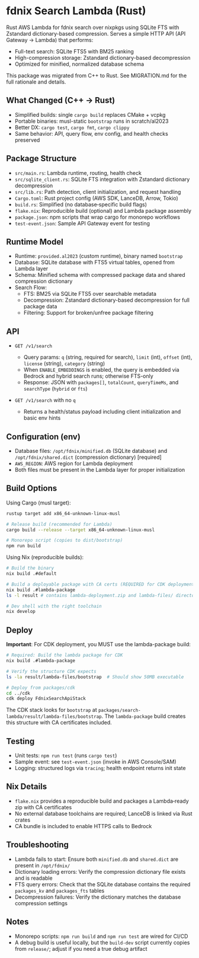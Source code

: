 # fdnix Search Lambda (Rust)

Rust AWS Lambda for fdnix search over nixpkgs using SQLite FTS with Zstandard dictionary-based compression. Serves a simple HTTP API (API Gateway → Lambda) that performs:

- Full-text search: SQLite FTS5 with BM25 ranking
- High-compression storage: Zstandard dictionary-based decompression
- Optimized for minified, normalized database schema

This package was migrated from C++ to Rust. See MIGRATION.md for the full rationale and details.

## What Changed (C++ → Rust)

- Simplified builds: single `cargo build` replaces CMake + vcpkg
- Portable binaries: musl-static `bootstrap` runs in scratch/al2023
- Better DX: `cargo test`, `cargo fmt`, `cargo clippy`
- Same behavior: API, query flow, env config, and health checks preserved

## Package Structure

- `src/main.rs`: Lambda runtime, routing, health check
- `src/sqlite_client.rs`: SQLite FTS integration with Zstandard dictionary decompression
- `src/lib.rs`: Path detection, client initialization, and request handling
- `Cargo.toml`: Rust project config (AWS SDK, LanceDB, Arrow, Tokio)
- `build.rs`: Simplified (no database‑specific build flags)
- `flake.nix`: Reproducible build (optional) and Lambda package assembly
- `package.json`: npm scripts that wrap cargo for monorepo workflows
- `test-event.json`: Sample API Gateway event for testing

## Runtime Model

- Runtime: `provided.al2023` (custom runtime), binary named `bootstrap`
- Database: SQLite database with FTS5 virtual tables, opened from Lambda layer
- Schema: Minified schema with compressed package data and shared compression dictionary
- Search Flow:
  - FTS: BM25 via SQLite FTS5 over searchable metadata
  - Decompression: Zstandard dictionary-based decompression for full package data
  - Filtering: Support for broken/unfree package filtering

## API

- `GET /v1/search`
  - Query params: `q` (string, required for search), `limit` (int), `offset` (int), `license` (string), `category` (string)
  - When `ENABLE_EMBEDDINGS` is enabled, the query is embedded via Bedrock and hybrid search runs; otherwise FTS-only
  - Response: JSON with `packages[]`, `totalCount`, `queryTimeMs`, and `searchType` (`hybrid` or `fts`)

- `GET /v1/search` with no `q`
  - Returns a health/status payload including client initialization and basic env hints

## Configuration (env)

- Database files: `/opt/fdnix/minified.db` (SQLite database) and `/opt/fdnix/shared.dict` (compression dictionary) [required]
- `AWS_REGION`: AWS region for Lambda deployment
- Both files must be present in the Lambda layer for proper initialization

## Build Options

Using Cargo (musl target):

```bash
rustup target add x86_64-unknown-linux-musl

# Release build (recommended for Lambda)
cargo build --release --target x86_64-unknown-linux-musl

# Monorepo script (copies to dist/bootstrap)
npm run build
```

Using Nix (reproducible builds):

```bash
# Build the binary
nix build .#default

# Build a deployable package with CA certs (REQUIRED for CDK deployment)
nix build .#lambda-package
ls -l result # contains lambda-deployment.zip and lambda-files/ directory

# Dev shell with the right toolchain
nix develop
```

## Deploy

**Important**: For CDK deployment, you MUST use the lambda-package build:

```bash
# Required: Build the lambda package for CDK
nix build .#lambda-package

# Verify the structure CDK expects
ls -la result/lambda-files/bootstrap  # Should show 50MB executable

# Deploy from packages/cdk
cd ../cdk
cdk deploy FdnixSearchApiStack
```

The CDK stack looks for `bootstrap` at `packages/search-lambda/result/lambda-files/bootstrap`. The `lambda-package` build creates this structure with CA certificates included.

## Testing

- Unit tests: `npm run test` (runs `cargo test`)
- Sample event: see `test-event.json` (invoke in AWS Console/SAM)
- Logging: structured logs via `tracing`; health endpoint returns init state

## Nix Details

- `flake.nix` provides a reproducible build and packages a Lambda‑ready zip with CA certificates
- No external database toolchains are required; LanceDB is linked via Rust crates
- CA bundle is included to enable HTTPS calls to Bedrock

## Troubleshooting

- Lambda fails to start: Ensure both `minified.db` and `shared.dict` are present in `/opt/fdnix/`
- Dictionary loading errors: Verify the compression dictionary file exists and is readable
- FTS query errors: Check that the SQLite database contains the required `packages_kv` and `packages_fts` tables
- Decompression failures: Verify the dictionary matches the database compression settings

## Notes

- Monorepo scripts: `npm run build` and `npm run test` are wired for CI/CD
- A debug build is useful locally, but the `build-dev` script currently copies from `release/`; adjust if you need a true debug artifact
